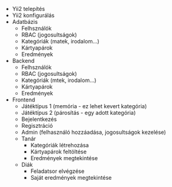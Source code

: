 - Yii2 telepítés
- Yii2 konfigurálás
- Adatbázis
	- Felhsználók
	- RBAC (jogosultságok)
	- Kategóriák (matek, irodalom...)
	- Kártyapárok
	- Eredmények
- Backend
	- Felhsználók
	- RBAC (jogosultságok)
	- Kategóriák (mtek, irodalom...)
	- Kártyapárok
	- Eredmények
- Frontend
	- Játéktípus 1 (memória - ez lehet kevert kategória)
	- Játéktípus 2 (párosítás - egy adott kategória)
	- Bejelentkezés
	- Regisztráció
	- Admin (felhasználó hozzáadása, jogosultságok kezelése)
	- Tanár
		- Kategóriák létrehozása
		- Kártyapárok feltöltése
		- Eredmények megtekintése
	- Diák
		- Feladatsor elvégzése
		- Saját eredmények megtekintése
